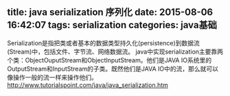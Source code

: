 title: java serialization 序列化
date: 2015-08-06 16:42:07
tags: serialization
categories: java基础
---
Serialization是指把类或者基本的数据类型持久化(persistence)到数据流(Stream)中，包括文件、字节流、网络数据流。 
  java中实现serialization主要靠两个类：ObjectOuputStream和ObjectInputStream。他们是JAVA IO系统里的OutputStream和InputStream的子类。既然他们是JAVA IO中的流，那么就可以像操作一般的流一样来操作他们。
http://www.tutorialspoint.com/java/java_serialization.htm
